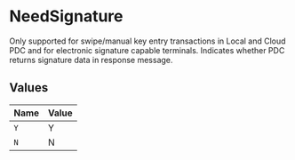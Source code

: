 # NeedSignature

Only supported for swipe/manual key entry transactions in Local and Cloud PDC and for electronic signature capable terminals. Indicates whether PDC returns signature data in response message.


## Values

| Name  | Value |
| ----- | ----- |
| `Y`   | Y     |
| `N`   | N     |